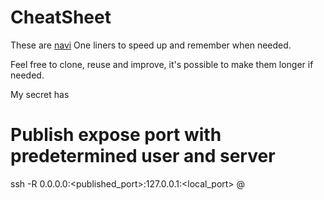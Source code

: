 # CheatSheet

These are [navi](https://github.com/denisidoro/navi/) One liners
to speed up and remember when needed.

Feel free to clone, reuse and improve, it's possible to
make them longer if needed.

My secret has

# Publish expose port with predetermined user and server

ssh -R 0.0.0.0:<published_port>:127.0.0.1:<local_port> <user>@<server>  
